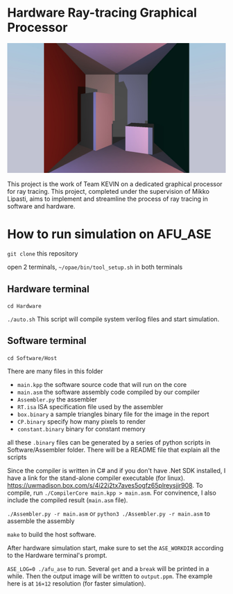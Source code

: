 # Hardware Ray-tracing Graphical Processor
![C++ render result](./Outputs/C++Output.jpg)

This project is the work of Team KEVIN on a dedicated graphical processor for ray tracing. This project, completed under the supervision of Mikko Lipasti, aims to implement and streamline the process of ray tracing in software and hardware. 

# How to run simulation on AFU_ASE

`git clone` this repository

open 2 terminals, `~/opae/bin/tool_setup.sh` in both terminals

## Hardware terminal

`cd Hardware`

`./auto.sh`
This script will compile system verilog files and start simulation.

## Software terminal

`cd Software/Host`

There are many files in this folder

+ `main.kpp` the software source code that will run on the core
+ `main.asm` the software assembly code compiled by our compiler
+ `Assembler.py` the assembler
+ `RT.isa` ISA specification file used by the assembler
+ `box.binary` a sample triangles binary file for the image in the report
+ `CP.binary` specify how many pixels to render
+ `constant.binary` binary for constant memory

all these `.binary` files can be generated by a series of python scripts in Software/Assembler folder. There will be a README file that explain all the scripts

Since the compiler is written in C# and if you don't have .Net SDK installed, I have a link for the stand-alone compiler executable (for linux). https://uwmadison.box.com/s/4i22j2tx7aves5ogfz65plreysjjr908. To compile, run `./CompilerCore main.kpp > main.asm`.
For convinence, I also include the compiled result (`main.asm` file).

`./Assembler.py -r main.asm` or `python3 ./Assembler.py -r main.asm` to assemble the assembly

`make` to build the host software.

After hardware simulation start, make sure to set the `ASE_WORKDIR` according to the Hardware terminal's prompt.

`ASE_LOG=0 ./afu_ase` to run. Several `get` and a `break` will be printed in a while. Then the output image will be written to `output.ppm`. The example here is at `16×12` resolution (for faster simulation).

